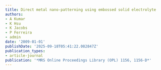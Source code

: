 ```yaml
---
title: Direct metal nano-patterning using embossed solid electrolyte
authors:
- A Kumar
- K Hsu
- K Jacobs
- P Ferreira
- admin
date: '2009-01-01'
publishDate: '2025-09-18T05:41:22.082847Z'
publication_types:
- article-journal
publication: '*MRS Online Proceedings Library (OPL) 1156, 1156-D*'
---
```

